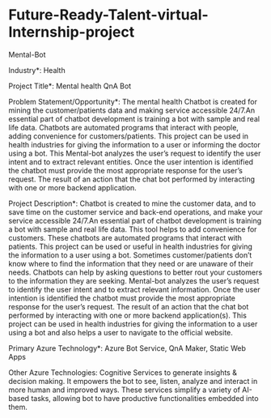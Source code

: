 # Future-Ready-Talent-virtual-Internship-project
Mental-Bot

Industry*:
Health

Project Title*:
Mental health QnA Bot

Problem Statement/Opportunity*:
The mental health Chatbot is created for mining the customer/patients data and making service accessible 24/7.An essential part of chatbot development is training a bot with sample and real life data. Chatbots are automated programs that interact with people, adding convenience for customers/patients. This project can be used in health industries for giving the information to a user or informing the doctor using a bot. This Mental-bot analyzes the user’s request to identify the user intent and to extract relevant entities. Once the user intention is identified the chatbot must provide the most appropriate response for the user’s request. The result of an action that the chat bot performed by interacting with one or more backend application.

Project Description*:
Chatbot is created to mine the customer data, and to save time on the customer service and back-end operations, and make your service accessible 24/7.An essential part of chatbot development is training a bot with sample and real life data. This tool helps to add convenience for customers. These chatbots are automated programs that interact with patients. This project can be used or useful in health industries for giving the information to a user using a bot. Sometimes customer/patients don’t know where to find the information that they need or are unaware of their needs. Chatbots can help by asking questions to better rout your customers to the information they are seeking. Mental-bot analyzes the user’s request to identify the user intent and to extract relevant information. Once the user intention is identified the chatbot must provide the most appropriate response for the user’s request. The result of an action that the chat bot performed by interacting with one or more backend application(s). This project can be used in health industries for giving the information to a user using a bot and also helps a user to navigate to the official website.

Primary Azure Technology*:
Azure Bot Service, QnA Maker, Static Web Apps

Other Azure Technologies:
Cognitive Services to generate insights & decision making. It empowers the bot to see, listen, analyze and interact in more human and improved ways. These services simplify a variety of AI-based tasks, allowing bot to have productive functionalities embedded into them.
